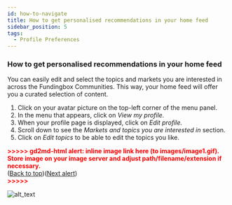 ```yaml
---
id: how-to-navigate
title: How to get personalised recommendations in your home feed
sidebar_position: 5
tags:
  - Profile Preferences
---
```


<h3><strong>How to get personalised recommendations in your home feed</strong></h3>


<p>
You can easily edit and select the topics and markets you are interested in across the Fundingbox Communities. This way, your home feed will offer you a curated selection of content.
</p>
<ol>

<li>Click on your avatar picture on the top-left corner of the menu panel.

<li>In the menu that appears, click on <em>View my profile.</em>

<li>When your profile page is displayed, click on <em>Edit profile.</em>

<li>Scroll down to see the <em>Markets and topics you are interested in</em> section. 

<li>Click on <em>Edit topics</em> to be able to edit the topics you like. 
</li>
</ol>
<p>


<p id="gdcalert1" ><span style="color: red; font-weight: bold">>>>>>  gd2md-html alert: inline image link here (to images/image1.gif). Store image on your image server and adjust path/filename/extension if necessary. </span><br>(<a href="#">Back to top</a>)(<a href="#gdcalert2">Next alert</a>)<br><span style="color: red; font-weight: bold">>>>>> </span></p>


<img src="images/image1.gif" width="" alt="alt_text" title="image_tooltip">

</p>



